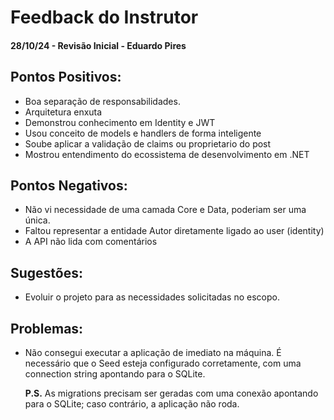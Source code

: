 # Feedback do Instrutor

#### 28/10/24 - Revisão Inicial - Eduardo Pires

## Pontos Positivos:

- Boa separação de responsabilidades.
- Arquitetura enxuta
- Demonstrou conhecimento em Identity e JWT
- Usou conceito de models e handlers de forma inteligente
- Soube aplicar a validação de claims ou proprietario do post
- Mostrou entendimento do ecossistema de desenvolvimento em .NET

## Pontos Negativos:

- Não vi necessidade de uma camada Core e Data, poderiam ser uma única.
- Faltou representar a entidade Autor diretamente ligado ao user (identity)
- A API não lida com comentários

## Sugestões:

- Evoluir o projeto para as necessidades solicitadas no escopo.

## Problemas:

- Não consegui executar a aplicação de imediato na máquina. É necessário que o Seed esteja configurado corretamente, com uma connection string apontando para o SQLite.

  **P.S.** As migrations precisam ser geradas com uma conexão apontando para o SQLite; caso contrário, a aplicação não roda.
